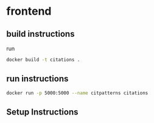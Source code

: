 # frontend

## build instructions

run
```bash
docker build -t citations .
```

## run instructions
```bash
docker run -p 5000:5000 --name citpatterns citations
```

## Setup Instructions
